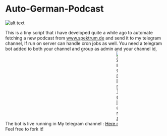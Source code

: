 # Auto-German-Podcast
![alt text](https://i0.wp.com/pedagogiaparaconcurseiros.com.br/wp-content/uploads/2020/08/podcast-logo.jpg?fit=1000%2C800&ssl=1)

This is a tiny script that i have developed quite a while ago to automate fetching a new podcast from www.spektrum.de and send it to my telegram channel,
If run on server can handle cron jobs as well.
You need a telegram bot added to both your channel and group as admin and your channel id,
The bot is live running in My telegram channel : <a href='https://t.me/+y7-l2vGlTFQ2Njg0'>Here <img src="https://telegram.org/img/favicon-16x16.png" alt="Open In Telgram" data-canonical-src="https://telegram.org/img/favicon-16x16.png" style="max-width: 1%;"></a><br>
Feel free to fork it!

